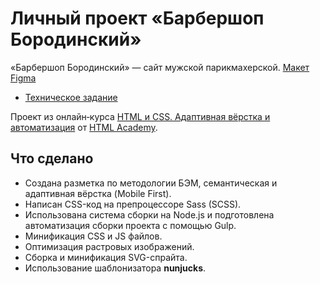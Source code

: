 # Личный проект «Барбершоп Бородинский»

«Барбершоп Бородинский» — сайт мужской парикмахерской. [Макет Figma](https://www.figma.com/file/BR1R0qosIlg7Sjo5fprGyr)

* [Техническое задание](specification.md)

Проект из онлайн‑курса [HTML и CSS. Адаптивная вёрстка и автоматизация](https://htmlacademy.ru/intensive/adaptive) от [HTML Academy](https://htmlacademy.ru).

## Что сделано

* Создана разметка по методологии БЭМ, семантическая и адаптивная вёрстка (Mobile First).
* Написан CSS-код на препроцессоре Sass (SCSS).
* Использована система сборки на Node.js и подготовлена автоматизация сборки проекта с помощью Gulp.
* Минификация CSS и JS файлов.
* Оптимизация растровых изображений.
* Сборка и минификация SVG-спрайта.
* Использование шаблонизатора **nunjucks**.
